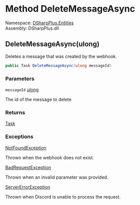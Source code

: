 # Method DeleteMessageAsync

Namespace: [DSharpPlus.Entities](DSharpPlus.Entities.md)  
Assembly: DSharpPlus.dll

## <a id="DSharpPlus_Entities_DiscordWebhook_DeleteMessageAsync_System_UInt64_"></a>DeleteMessageAsync\(ulong\)

Deletes a message that was created by the webhook.

```csharp
public Task DeleteMessageAsync(ulong messageId)
```

### Parameters

`messageId` [ulong](https://learn.microsoft.com/dotnet/api/system.uint64)

The id of the message to delete

### Returns

[Task](https://learn.microsoft.com/dotnet/api/system.threading.tasks.task)

### Exceptions

[NotFoundException](DSharpPlus.Exceptions.NotFoundException.md)

Thrown when the webhook does not exist.

[BadRequestException](DSharpPlus.Exceptions.BadRequestException.md)

Thrown when an invalid parameter was provided.

[ServerErrorException](DSharpPlus.Exceptions.ServerErrorException.md)

Thrown when Discord is unable to process the request.

